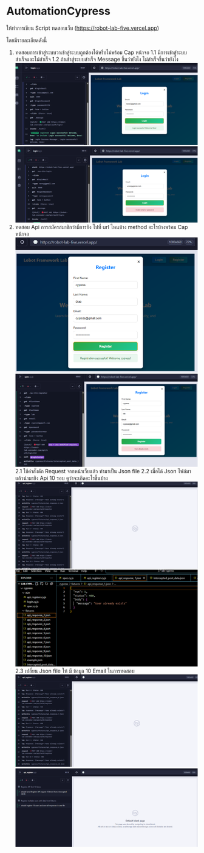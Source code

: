 # AutomationCypress
ให้ทำการเขียน Script ทดสอบเว็บ (https://robot-lab-five.vercel.app)

โดยมีรายละเอียดดังนี้
1. ทดสอบการเข้าสู่ระบบวาเข้าสู่ระบบถูกต้องได้หรือไม่พร้อม Cap หน้าจอ
  1.1 มีการเข้าสู่ระบบสำเร็จและไม่สำเร็จ 
  1.2 ถ้าเข้าสู่ระบบสำเร็จ Message ขึ้นว่ายังไง ไม่สำเร็จขึ้นว่ายังไง 
  ![login](./login1.png)
  ![login](./login2.png)
2. ทดสอบ Api การสมัครสมาชิกว่ามีการยิง ไปที่ url ไหนบ้าง method อะไรบ้างพร้อม Cap หน้าจอ
  ![register](./register1.png)
  ![register](./register2.png) 
  2.1 ใช้คำสั่งดัก Request จากหน้าเว็บแล้ว ทำมาเป็น Json file 
  2.2 เมื่อได้ Json ไฟล์มาแล้วนำมายิง Api 10 รอบ ดูว่าจะเกิดอะไรขึ้นบ้าง
  ![Api](./api10.png)
  ![Api](./api11.png)
  2.3 เปลี่ยน Json file ให้ มี ข้อมูล 10 Email ในการทดสอบ 
  ![Api](./userapi1.png)
  ![Api](./userapi2.png)
